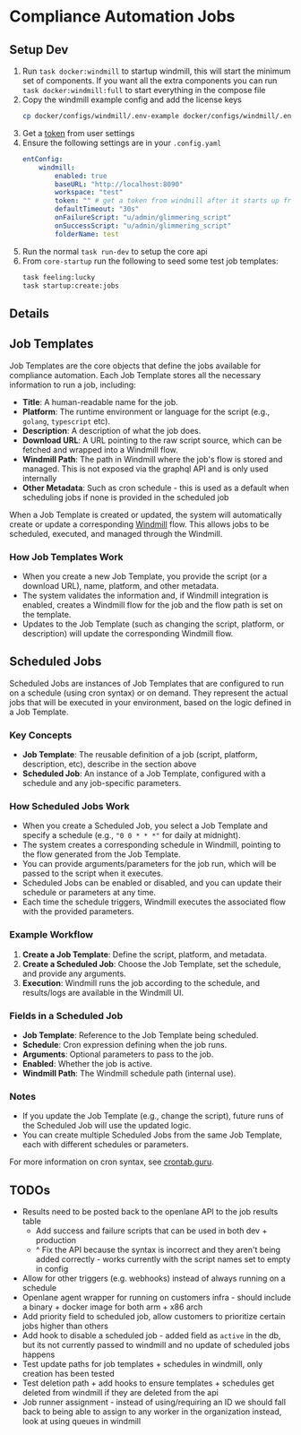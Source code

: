 # Compliance Automation Jobs

## Setup Dev

1. Run `task docker:windmill` to startup windmill, this will start the minimum set of components. If you want all the extra components you can run `task docker:windmill:full` to start everything in the compose file
1. Copy the windmill example config and add the license keys
    ```bash
    cp docker/configs/windmill/.env-example docker/configs/windmill/.env1
    ```
1. Get a [token](http://localhost:8090/workspace_settings#user-settings) from user settings
1. Ensure the following settings are in your `.config.yaml`
    ```yaml
    entConfig:
        windmill:
            enabled: true
            baseURL: "http://localhost:8090"
            workspace: "test"
            token: "" # get a token from windmill after it starts up from user settings and add here
            defaultTimeout: "30s"
            onFailureScript: "u/admin/glimmering_script"
            onSuccessScript: "u/admin/glimmering_script"
            folderName: test
    ```
1. Run the normal `task run-dev` to setup the core api
1. From `core-startup` run the following to seed some test job templates:
    ```bash
    task feeling:lucky
    task startup:create:jobs
    ```

## Details

## Job Templates

Job Templates are the core objects that define the jobs available for compliance automation. Each Job Template stores all the necessary information to run a job, including:

- **Title**: A human-readable name for the job.
- **Platform**: The runtime environment or language for the script (e.g., `golang`, `typescript` etc).
- **Description**: A description of what the job does.
- **Download URL**: A URL pointing to the raw script source, which can be fetched and wrapped into a Windmill flow.
- **Windmill Path**: The path in Windmill where the job's flow is stored and managed. This is not exposed via the graphql API and is only used internally
- **Other Metadata**: Such as cron schedule - this is used as a default when scheduling jobs if none is provided in the scheduled job

When a Job Template is created or updated, the system will automatically create or update a corresponding [Windmill](https://windmill.dev/) flow. This allows jobs to be scheduled, executed, and managed through the Windmill.

### How Job Templates Work

- When you create a new Job Template, you provide the script (or a download URL), name, platform, and other metadata.
- The system validates the information and, if Windmill integration is enabled, creates a Windmill flow for the job and the flow path is set on the template.
- Updates to the Job Template (such as changing the script, platform, or description) will update the corresponding Windmill flow.

## Scheduled Jobs

Scheduled Jobs are instances of Job Templates that are configured to run on a schedule (using cron syntax) or on demand. They represent the actual jobs that will be executed in your environment, based on the logic defined in a Job Template.

### Key Concepts

- **Job Template**: The reusable definition of a job (script, platform, description, etc), describe in the section above
- **Scheduled Job**: An instance of a Job Template, configured with a schedule and any job-specific parameters.

### How Scheduled Jobs Work

- When you create a Scheduled Job, you select a Job Template and specify a schedule (e.g., `"0 0 * * *"` for daily at midnight).
- The system creates a corresponding schedule in Windmill, pointing to the flow generated from the Job Template.
- You can provide arguments/parameters for the job run, which will be passed to the script when it executes.
- Scheduled Jobs can be enabled or disabled, and you can update their schedule or parameters at any time.
- Each time the schedule triggers, Windmill executes the associated flow with the provided parameters.

### Example Workflow

1. **Create a Job Template**: Define the script, platform, and metadata.
2. **Create a Scheduled Job**: Choose the Job Template, set the schedule, and provide any arguments.
3. **Execution**: Windmill runs the job according to the schedule, and results/logs are available in the Windmill UI.

### Fields in a Scheduled Job

- **Job Template**: Reference to the Job Template being scheduled.
- **Schedule**: Cron expression defining when the job runs.
- **Arguments**: Optional parameters to pass to the job.
- **Enabled**: Whether the job is active.
- **Windmill Path**: The Windmill schedule path (internal use).

### Notes

- If you update the Job Template (e.g., change the script), future runs of the Scheduled Job will use the updated logic.
- You can create multiple Scheduled Jobs from the same Job Template, each with different schedules or parameters.

For more information on cron syntax, see [crontab.guru](https://crontab.guru/).


## TODOs
- Results need to be posted back to the openlane API to the job results table
    - Add success and failure scripts that can be used in both dev + production
    - ^ Fix the API because the syntax is incorrect and they aren't being added correctly - works currently with the script names set to empty in config
- Allow for other triggers (e.g. webhooks) instead of always running on a schedule
- Openlane agent wrapper for running on customers infra - should include a binary + docker image for both arm + x86 arch
- Add priority field to scheduled job, allow customers to prioritize certain jobs higher than others
- Add hook to disable a scheduled job - added field as `active` in the db, but its not currently passed to windmill and no update of scheduled
jobs happens
- Test update paths for job templates + schedules in windmill, only creation has been tested
- Test deletion path + add hooks to ensure templates + schedules get deleted from windmill if they are deleted from the api
- Job runner assignment - instead of using/requiring an ID we should fall back to being able to assign to any worker in the organization instead, look at using queues in windmill